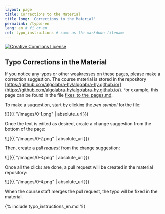 ```yaml
---
layout: page
title: Corrections to the Material
title_long: 'Corrections to the Material'
permalink: /typos-en
lang: en # fi or en
ref: typo_instructions # same as the markdown filename
---
```


<a rel="license" href="https://creativecommons.org/licenses/by-nc-sa/3.0/">
  <img alt="Creative Commons License" style="border-width:0" src="https://i.creativecommons.org/l/by-nc-sa/3.0/88x31.png"
  />
</a>

## Typo Corrections in the Material

If you notice any typos or other weaknesses on these pages, please make a correction suggestion. The course material is stored in the repository
[https://github.com/algolabra-hy/algolabra-hy.github.io/](https://github.com/algolabra-hy/algolabra-hy.github.io/). For example, this page can be found in the file [fixes_to_the_pages.md](https://github.com/algolabra-hy/algolabra-hy.github.io/blob/main/fixes_to_the_pages.md).

To make a suggestion, start by clicking the _pen symbol_ for the file:

![]({{ "/images/0-1.png" | absolute_url }})

Once the text is edited as desired, create a change suggestion from the bottom of the page:

![]({{ "/images/0-2.png" | absolute_url }})

Then, create a _pull request_ from the change suggestion:

![]({{ "/images/0-3.png" | absolute_url }})

Once all the clicks are done, a pull request will be created in the material repository:

![]({{ "/images/0-4.png" | absolute_url }})

When the course staff merges the pull request, the typo will be fixed in the material. 


{% include typo_instructions_en.md %}
